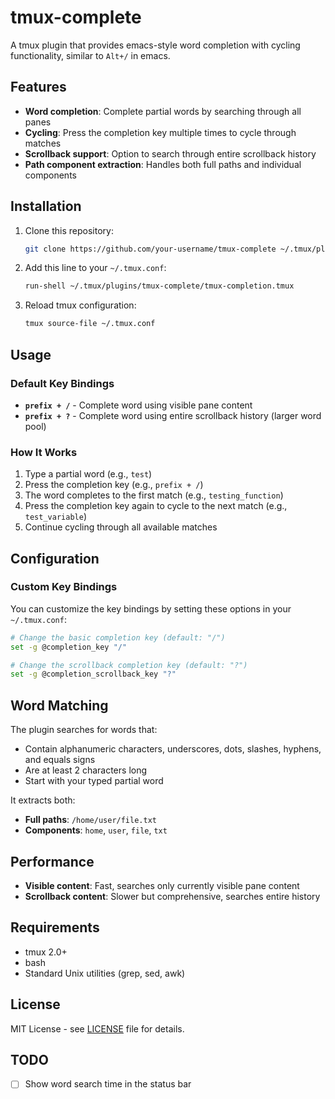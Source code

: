 # tmux-complete

A tmux plugin that provides emacs-style word completion with cycling functionality, similar to `Alt+/` in emacs.

## Features

- **Word completion**: Complete partial words by searching through all panes
- **Cycling**: Press the completion key multiple times to cycle through matches  
- **Scrollback support**: Option to search through entire scrollback history
- **Path component extraction**: Handles both full paths and individual components

## Installation

1. Clone this repository:
   ```bash
   git clone https://github.com/your-username/tmux-complete ~/.tmux/plugins/tmux-complete
   ```

2. Add this line to your `~/.tmux.conf`:
   ```bash
   run-shell ~/.tmux/plugins/tmux-complete/tmux-completion.tmux
   ```

3. Reload tmux configuration:
   ```bash
   tmux source-file ~/.tmux.conf
   ```

## Usage

### Default Key Bindings

- **`prefix + /`** - Complete word using visible pane content
- **`prefix + ?`** - Complete word using entire scrollback history (larger word pool)

### How It Works

1. Type a partial word (e.g., `test`)
2. Press the completion key (e.g., `prefix + /`)
3. The word completes to the first match (e.g., `testing_function`)
4. Press the completion key again to cycle to the next match (e.g., `test_variable`)
5. Continue cycling through all available matches

## Configuration

### Custom Key Bindings

You can customize the key bindings by setting these options in your `~/.tmux.conf`:

```bash
# Change the basic completion key (default: "/")
set -g @completion_key "/"

# Change the scrollback completion key (default: "?") 
set -g @completion_scrollback_key "?"
```

## Word Matching

The plugin searches for words that:
- Contain alphanumeric characters, underscores, dots, slashes, hyphens, and equals signs
- Are at least 2 characters long
- Start with your typed partial word

It extracts both:
- **Full paths**: `/home/user/file.txt`
- **Components**: `home`, `user`, `file`, `txt`

## Performance

- **Visible content**: Fast, searches only currently visible pane content
- **Scrollback content**: Slower but comprehensive, searches entire history

## Requirements

- tmux 2.0+
- bash
- Standard Unix utilities (grep, sed, awk)

## License

MIT License - see [LICENSE](LICENSE) file for details.

## TODO

- [ ] Show word search time in the status bar